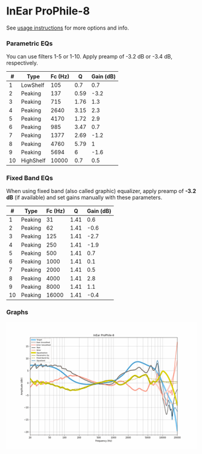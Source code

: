 # InEar ProPhile-8
See [usage instructions](https://github.com/jaakkopasanen/AutoEq#usage) for more options and info.

### Parametric EQs
You can use filters 1-5 or 1-10. Apply preamp of -3.2 dB or -3.4 dB, respectively.

|   # | Type      |   Fc (Hz) |    Q |   Gain (dB) |
|-----|-----------|-----------|------|-------------|
|   1 | LowShelf  |       105 | 0.7  |         0.7 |
|   2 | Peaking   |       137 | 0.59 |        -3.2 |
|   3 | Peaking   |       715 | 1.76 |         1.3 |
|   4 | Peaking   |      2640 | 3.15 |         2.3 |
|   5 | Peaking   |      4170 | 1.72 |         2.9 |
|   6 | Peaking   |       985 | 3.47 |         0.7 |
|   7 | Peaking   |      1377 | 2.69 |        -1.2 |
|   8 | Peaking   |      4760 | 5.79 |         1   |
|   9 | Peaking   |      5694 | 6    |        -1.6 |
|  10 | HighShelf |     10000 | 0.7  |         0.5 |

### Fixed Band EQs
When using fixed band (also called graphic) equalizer, apply preamp of **-3.2 dB** (if available) and set gains manually with these parameters.

|   # | Type    |   Fc (Hz) |    Q |   Gain (dB) |
|-----|---------|-----------|------|-------------|
|   1 | Peaking |        31 | 1.41 |         0.6 |
|   2 | Peaking |        62 | 1.41 |        -0.6 |
|   3 | Peaking |       125 | 1.41 |        -2.7 |
|   4 | Peaking |       250 | 1.41 |        -1.9 |
|   5 | Peaking |       500 | 1.41 |         0.7 |
|   6 | Peaking |      1000 | 1.41 |         0.1 |
|   7 | Peaking |      2000 | 1.41 |         0.5 |
|   8 | Peaking |      4000 | 1.41 |         2.8 |
|   9 | Peaking |      8000 | 1.41 |         1.1 |
|  10 | Peaking |     16000 | 1.41 |        -0.4 |

### Graphs
![](./InEar%20ProPhile-8.png)
